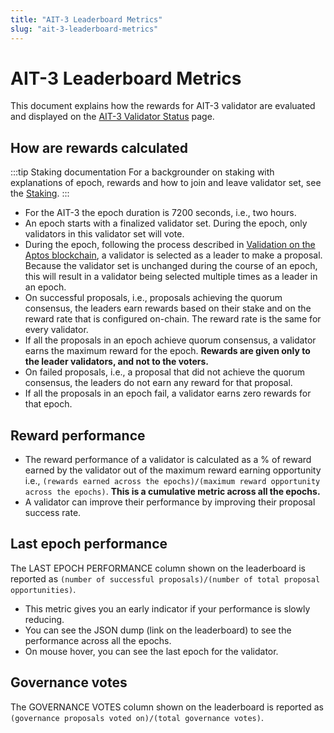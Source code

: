 ```yaml
---
title: "AIT-3 Leaderboard Metrics"
slug: "ait-3-leaderboard-metrics"
---
```


# AIT-3 Leaderboard Metrics

This document explains how the rewards for AIT-3 validator are evaluated and displayed on the [AIT-3 Validator Status](https://community.staging.gcp.aptosdev.com/leaderboard/it3?sort=-rewards_growth) page. 

## How are rewards calculated

:::tip Staking documentation
For a backgrounder on staking with explanations of epoch, rewards and how to join and leave validator set, see the [Staking](/concepts/staking.md). 
:::

- For the AIT-3 the epoch duration is 7200 seconds, i.e., two hours.
- An epoch starts with a finalized validator set. During the epoch, only validators in this validator set will vote. 
- During the epoch, following the process described in [Validation on the Aptos blockchain](/concepts/staking#validation-on-the-aptos-blockchain), a validator is selected as a leader to make a proposal. Because the validator set is unchanged during the course of an epoch, this will result in a validator being selected multiple times as a leader in an epoch.
-  On successful proposals, i.e., proposals achieving the quorum consensus, the leaders earn rewards based on their stake and on the reward rate that is configured on-chain. The reward rate is the same for every validator.
-  If all the proposals in an epoch achieve quorum consensus, a validator earns the maximum reward for the epoch. **Rewards are given only to the leader validators, and not to the voters.**
-  On failed proposals, i.e., a proposal that did not achieve the quorum consensus, the leaders do not earn any reward for that proposal.
-  If all the proposals in an epoch fail, a validator earns zero rewards for that epoch.

## Reward performance

- The reward performance of a validator is calculated as a % of reward earned by the validator out of the maximum reward earning opportunity i.e., `(rewards earned across the epochs)/(maximum reward opportunity across the epochs)`. **This is a cumulative metric across all the epochs.**
- A validator can improve their performance by improving their proposal success rate.

## Last epoch performance

The LAST EPOCH PERFORMANCE column shown on the leaderboard is reported as `(number of successful proposals)/(number of total proposal opportunities)`.
- This metric gives you an early indicator if your performance is slowly reducing.
- You can see the JSON dump (link on the leaderboard) to see the performance across all the epochs.
- On mouse hover, you can see the last epoch for the validator.

## Governance votes

The GOVERNANCE VOTES column shown on the leaderboard is reported as `(governance proposals voted on)/(total governance votes)`.




        
        
      